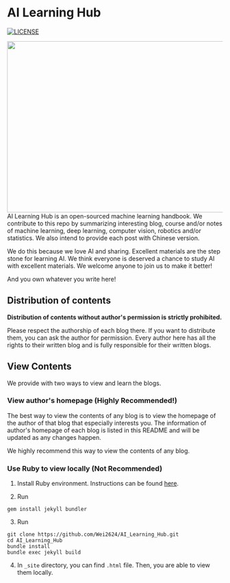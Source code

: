 # AI Learning Hub

[![LICENSE](https://img.shields.io/badge/license-MIT-lightgrey.svg)](https://raw.githubusercontent.com/Wei2624/AI_Learning_Hub/master/LICENSE)

<a href="url"><img src="https://raw.githubusercontent.com/Wei2624/AI_Learning_Hub/master/AI.jpg" align="left" height="400" width="700" ></a>

AI Learning Hub is an open-sourced machine learning handbook. We contribute to this repo by summarizing interesting blog, course and/or notes of machine learning, deep learning, computer vision, robotics and/or statistics. We also intend to provide each post with Chinese version. 

We do this because we love AI and sharing. Excellent materials are the step stone for learning AI. We think everyone is deserved a chance to study AI with excellent materials. We welcome anyone to join us to make it better! 

And you own whatever you write here! 

## Distribution of contents

**Distribution of contents without author's permission is strictly prohibited.**

Please respect the authorship of each blog there. If you want to distribute them, you can ask the author for permission. Every author here has all the rights to their written blog and is fully responsible for their written blogs. 


## View Contents

We provide with two ways to view and learn the blogs. 

### View author's homepage (Highly Recommended!)

The best way to view the contents of any blog is to view the homepage of the author of that blog that especially interests you. The information of author's homepage of each blog is listed in this README and will be updated as any changes happen. 

We highly recommend this way to view the contents of any blog. 

### Use Ruby to view locally (Not Recommended)

1. Install Ruby environment. Instructions can be found [here](https://jekyllrb.com/docs/installation/).

2. Run

```
gem install jekyll bundler
```

3. Run

```
git clone https://github.com/Wei2624/AI_Learning_Hub.git
cd AI_Learning_Hub
bundle install
bundle exec jekyll build

```

4. In `_site` directory, you can find `.html` file. Then, you are able to view them locally. 




